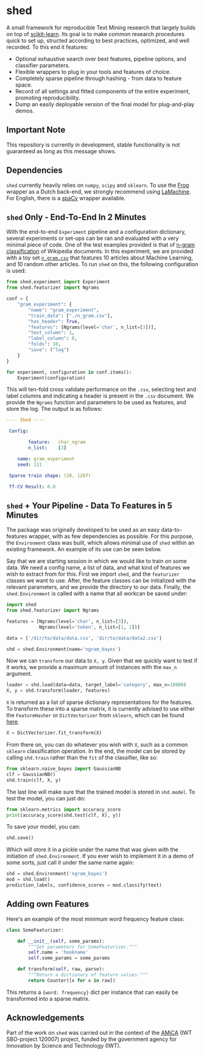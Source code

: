 # shed
A small framework for reproducible Text Mining research that largely builds
on top of [scikit-learn](http://scikit-learn.org/stable/). Its goal is to make
common research procedures quick to set up, structed according to best
practices, optimized, and well recorded. To this end it features:

  - Optional exhaustive search over best features, pipeline options, and
    classifier parameters.
  - Flexible wrappers to plug in your tools and features of choice.
  - Completely sparse pipeline through hashing - from data to feature space.
  - Record of all settings and fitted components of the entire experiment,
    promoting reproducibility.
  - Dump an easily deployable version of the final model for plug-and-play
    demos.

## Important Note

This repository is currently in development, stable functionality is not
guaranteed as long as this message shows.

## Dependencies

`shed` currently heavily relies on `numpy`, `scipy` and `sklearn`. To use the
[Frog](https://languagemachines.github.io/frog/) wrapper as a Dutch back-end, we
strongly recommend using [LaMachine](https://proycon.github.io/LaMachine/). For
English, there is a [spaCy](https://spacy.io/) wrapper available.

## `shed` Only - End-To-End In 2 Minutes

With the end-to-end `Experiment` pipeline and a configuration dictionary,
several experiments or set-ups can be ran and evaluated with a very minimal
piece of code. One of the test examples provided is that of
[n-gram classification]('https://www.github.com/cmry/shed/examples/n_gram.py')
of Wikipedia documents. In this experiment, we are provided with a toy set
[`n_gram.csv`]('https://www.github.com/cmry/shed/examples/n_gram.csv') that
features 10 articles about Machine Learning, and 10 random other articles. To
run `shed` on this, the following configuration is used:

``` python
from shed.experiment import Experiment
from shed.featurizer import Ngrams

conf = {
    "gram_experiment": {
        "name": "gram_experiment",
        "train_data": ["./n_gram.csv"],
        "has_header": True,
        "features": [Ngrams(level='char', n_list=[3])],
        "text_column": 1,
        "label_column": 0,
        "folds": 10,
        "save": ("log")
    }
}

for experiment, configuration in conf.items():
    Experiment(configuration)
```

This will ten-fold cross validate performance on the `.csv`, selecting text
and label columns and indicating a header is present in the `.csv` document.
We provide the `Ngrams` function and parameters to be used as features, and
store the log. The output is as follows:

``` yml
---- Shed ----

 Config:

        feature:   char_ngram
        n_list:    [3]

	name: gram_experiment
	seed: 111

 Sparse train shape: (20, 1287)

 Tf-CV Result: 0.8
```

## `shed` + Your Pipeline - Data To Features in 5 Minutes

The package was originally developed to be used as an easy data-to-features
wrapper, with as few dependencies as possible. For this purpose, the
`Environment` class was built, which allows minimal use of `shed` within an
existing framework. An example of its use can be seen below.

Say that we are starting session in which we would like to train on some data.
We need a config name, a list of data, and what kind of features we wish to
extract from for this. First we import `shed`, and the `featurizer` classes
we want to use. After, the feature classes can be initialized with the relevant
parameters, and we provide the directory to our data. Finally, the
`shed.Environment` is called with a name that all workcan be saved under:

``` python
import shed
from shed.featurizer import Ngrams

features = [Ngrams(level='char', n_list=[3]),
            Ngrams(level='token', n_list=[1, 2])]

data = ['/dir/to/data/data.csv', 'dir/to/data/data2.csv']

shd = shed.Environment(name='ngram_bayes')
```

Now we can `transform` our data to `X, y`. Given that we quickly want to
test if it works, we provide a maximum amount of instances with the `max_n`
argument.

``` python
loader = shd.load(data=data, target_label='category', max_n=10000)
X, y = shd.transform(loader, features)
```

`X` is returned as a list of sparse dictionary representations for the
features. To transform these into a sparse matrix, it is currently advised
to use either the `FeatureHasher` or `DictVectorizer` from `sklearn`, which
can be found [here](scikit-learn.org/stable/modules/feature_extraction.html).

``` python
X = DictVectorizer.fit_transform(X)
```

From there on, you can do whatever you wish with `X`, such as a common `sklearn`
classification operation. In the end, the model can be stored by calling
`shd.train` rather than the `fit` of the classifier, like so:

``` python
from sklearn.naive_bayes import GaussianNB
clf = GaussianNB()
shd.train(clf, X, y)
```
The last line will make sure that the trained model is stored in `shd.model`.
To test the model, you can just do:

``` python
from sklearn.metrics import accuracy_score
print(accuracy_score(shd.test(clf, X), y))
```

To save your model, you can:

``` python
shd.save()
```
Which will store it in a pickle under the name that was given with the
initiation of `shed.Environment`. If you ever wish to implement it in a demo
of some sorts, just call it under the same name again:

``` python
shd = shed.Environment('ngram_bayes')
mod = shd.load()
prediction_labels, confidence_scores = mod.classify(text)
```

## Adding own Features

Here's an example of the most minimum word frequency feature class:

``` python
class SomeFeaturizer:

    def __init__(self, some_params):
        """Set parameters for SomeFeaturizer."""
        self.name = 'hookname'
        self.some_params = some_params

    def transform(self, raw, parse):
        """Return a dictionary of feature values."""
        return Counter([x for x in raw])
```

This returns a `{word: frequency}` dict per instance that can easily be
transformed into a sparse matrix.

## Acknowledgements

Part of the work on `shed` was carried out in the context of the
[AMiCA](http://www.amicaproject.be/) (IWT SBO-project 120007) project, funded
by the government agency for Innovation by Science and Technology (IWT).
